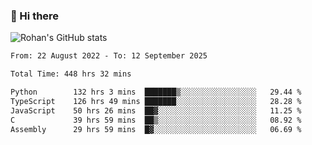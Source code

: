 ### 👋 Hi there 

<!--
**rohznmdev/rohznmdev** is a ✨ _special_ ✨ repository because its `README.md` (this file) appears on your GitHub profile.

Here are some ideas to get you started:

- 🔭 I’m currently working on ...
- 🌱 I’m currently learning Ruby and Ruby on Rails
- 👯 I’m looking to collaborate on ...
- 🤔 I’m looking for help with ...
- 💬 Ask me about ...
- 📫 How to reach me: ...
- 😄 Pronouns: ...
- ⚡ Fun fact: ...
-->
![Rohan's GitHub stats](https://github-readme-stats.vercel.app/api?username=rohznmdev&theme=dark&show_icons=true)

<!--START_SECTION:waka-->

```txt
From: 22 August 2022 - To: 12 September 2025

Total Time: 448 hrs 32 mins

Python        132 hrs 3 mins  ███████▒░░░░░░░░░░░░░░░░░   29.44 %
TypeScript    126 hrs 49 mins ███████░░░░░░░░░░░░░░░░░░   28.28 %
JavaScript    50 hrs 26 mins  ██▓░░░░░░░░░░░░░░░░░░░░░░   11.25 %
C             39 hrs 59 mins  ██▒░░░░░░░░░░░░░░░░░░░░░░   08.92 %
Assembly      29 hrs 59 mins  █▓░░░░░░░░░░░░░░░░░░░░░░░   06.69 %
```

<!--END_SECTION:waka-->
